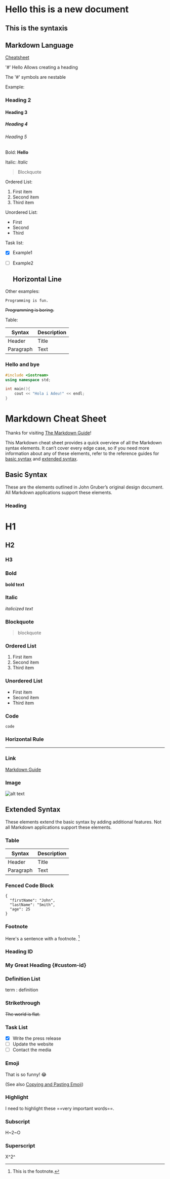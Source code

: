 # Hello this is a new document

## This is the syntaxis

## Markdown Language

[Cheatsheet](https://www.markdownguide.org/cheat-sheet/)

'#' Hello Allows creating a heading

The '#' symbols are nestable

Example:

### Heading 2  

#### Heading 3  

##### Heading 4  

###### Heading 5

Bold: **Hello**

Italic: *Italic*

> Blockquote

Ordered List:

1. First item
2. Second item
3. Third item

Unordered List:

- First
- Second
- Third

Task list:

- [x] Example1
- [ ] Example2

  Horizontal Line
    ---

Other examples:

    Programming is fun.

~~Programming is boring.~~

Table:

| Syntax      | Description |
| ----------- | ----------- |
| Header      | Title       |
| Paragraph   | Text        |

### Hello and bye

```c++
#include <iostream>
using namespace std;

int main(){
    cout << "Hola i Adeu!" << endl;
}
```

# Markdown Cheat Sheet

Thanks for visiting [The Markdown Guide](https://www.markdownguide.org)!

This Markdown cheat sheet provides a quick overview of all the Markdown syntax elements. It can’t cover every edge case, so if you need more information about any of these elements, refer to the reference guides for [basic syntax](https://www.markdownguide.org/basic-syntax/) and [extended syntax](https://www.markdownguide.org/extended-syntax/).

## Basic Syntax

These are the elements outlined in John Gruber’s original design document. All Markdown applications support these elements.

### Heading

# H1

## H2

### H3

### Bold

**bold text**

### Italic

*italicized text*

### Blockquote

> blockquote

### Ordered List

1. First item
2. Second item
3. Third item

### Unordered List

- First item
- Second item
- Third item

### Code

`code`

### Horizontal Rule

---

### Link

[Markdown Guide](https://www.markdownguide.org)

### Image

![alt text](https://www.markdownguide.org/assets/images/tux.png)

## Extended Syntax

These elements extend the basic syntax by adding additional features. Not all Markdown applications support these elements.

### Table

| Syntax | Description |
| ----------- | ----------- |
| Header | Title |
| Paragraph | Text |

### Fenced Code Block

```
{
  "firstName": "John",
  "lastName": "Smith",
  "age": 25
}
```

### Footnote

Here's a sentence with a footnote. [^1]

[^1]: This is the footnote.

### Heading ID

### My Great Heading {#custom-id}

### Definition List

term
: definition

### Strikethrough

~~The world is flat.~~

### Task List

- [x] Write the press release
- [ ] Update the website
- [ ] Contact the media

### Emoji

That is so funny! :joy:

(See also [Copying and Pasting Emoji](https://www.markdownguide.org/extended-syntax/#copying-and-pasting-emoji))

### Highlight

I need to highlight these ==very important words==.

### Subscript

H~2~O

### Superscript

X^2^
